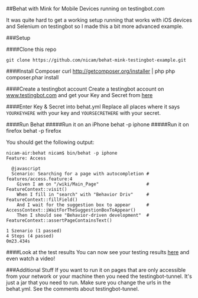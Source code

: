 ##Behat with Mink for Mobile Devices running on testingbot.com

It was quite hard to get a working setup running that works with iOS devices and Selenium on testingbot so I made this a bit more advanced example.

###Setup

####Clone this repo

	git clone https://github.com/nicam/behat-mink-testingbot-example.git

####Install Composer
	curl http://getcomposer.org/installer | php
	php composer.phar install
	
####Create a testingbot account
Create a testingbot account on www.testingbot.com and get your Key and Secret from <a href="https://testingbot.com/members/user/edit">here</a>

####Enter Key & Secret into behat.yml
Replace all places where it says `YOURKEYHERE` with your key and `YOURSECRETHERE` with your secret.

####Run Behat
#####Run it on an iPhone
	behat -p iphone
#####Run it on firefox
	behat -p firefox

You should get the following output:

    nicam-air:behat nicam$ bin/behat -p iphone
    Feature: Access

      @javascript
      Scenario: Searching for a page with autocompletion # features/access.feature:4
        Given I am on "/wiki/Main_Page"                  # FeatureContext::visit()
        When I fill in "search" with "Behavior Driv"     # FeatureContext::fillField()
        And I wait for the suggestion box to appear      # AccessContext::iWaitForTheSuggestionBoxToAppear()
        Then I should see "Behavior-driven development"  # FeatureContext::assertPageContainsText()

    1 Szenario (1 passed)
    4 Steps (4 passed)
    0m23.434s
    
    
####Look at the test results
You can now see your testing results <a href="https://testingbot.com/members">here</a> and even watch a video!


###Additional Stuff
If you want to run it on pages that are only accessible from your network or your machine then you need the testingbot-tunnel. It's just a jar that you need to run. Make sure you change the urls in the behat.yml. See the comments about testingbot-tunnel.